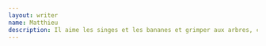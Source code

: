 ```yaml
---
layout: writer
name: Matthieu
description: Il aime les singes et les bananes et grimper aux arbres, c'est un super dév ! Et il aime pas trop le confinement parce qu'y pas Isa.
---
```

